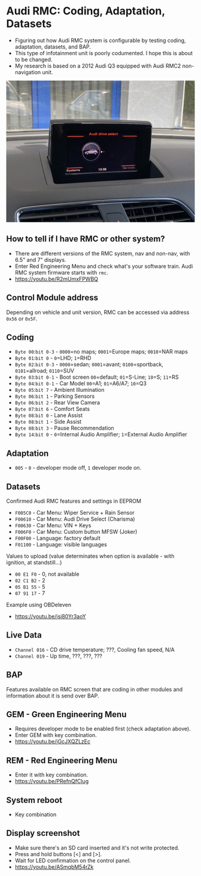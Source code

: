 # Audi RMC: Coding, Adaptation, Datasets
* Figuring out how Audi RMC system is configurable by testing coding, adaptation, datasets, and BAP.
* This type of infotainment unit is poorly codumented. I hope this is about to be changed.
* My research is based on a 2012 Audi Q3 equipped with Audi RMC2 non-navigation unit.

![Audi RMC with AudiDriveSelect option](https://github.com/mrfixpl/audi-rmc-coding-adaptation-datasets/blob/main/research%20pictures/RMC-AudiDriveSelect.jpg)

## How to tell if I have RMC or other system? ##
* There are different versions of the RMC system, nav and non-nav, with 6.5" and 7" displays.
* Enter Red Engineering Menu and check what's your software train. Audi RMC system firmware starts with `rmc`.
* https://youtu.be/R2mUmxFPWBQ

## Control Module address ##
Depending on vehicle and unit version, RMC can be accessed via address `0x56` or `0x5F`.

## Coding ##
* `Byte 00`:`bit 0-3` - `0000`=no maps; `0001`=Europe maps; `0010`=NAR maps
* `Byte 01`:`bit 0` - `0`=LHD; `1`=RHD
* `Byte 02`:`bit 0-3` - `0000`=sedan; `0001`=avant; `0100`=sportback, `0101`=allroad; `0110`=SUV
* `Byte 03`:`bit 0-1` - Boot screen `00`=default; `01`=S-Line; `10`=S; `11`=RS
* `Byte 04`:`bit 0-1` - Car Model `00`=A1; `01`=A6/A7; `10`=Q3
* `Byte 05`:`bit 7` - Ambient Illumination
* `Byte 06`:`bit 1` - Parking Sensors
* `Byte 06`:`bit 2` - Rear View Camera
* `Byte 07`:`bit 6` - Comfort Seats
* `Byte 08`:`bit 0` - Lane Assist
* `Byte 08`:`bit 1` - Side Assist
* `Byte 08`:`bit 3` - Pause Recommendation
* `Byte 14`:`bit 0` - `0`=Internal Audio Amplifier; `1`=External Audio Amplifier

## Adaptation ##
* `005` - `0` - developer mode off, `1` developer mode on.

## Datasets ##
Confirmed Audi RMC features and settings in EEPROM
* `F005C0` - Car Menu: Wiper Service + Rain Sensor
* `F00610` - Car Menu: Audi Drive Select (Charisma)
* `F00630` - Car Menu: VIN + Keys
* `F006F0` - Car Menu: Custom button MFSW (Joker)
* `F00F00` - Language: factory default
* `F01100` - Language: visible languages

Values to upload (value determinates when option is available - with ignition, at standstill...)
* `00 E1 F0` - 0, not available
* `02 C1 B2` - 2
* `05 B1 55` - 5
* `07 91 17` - 7

Example using OBDeleven
* https://youtu.be/jsi80Yr3aoY

## Live Data ##
* `Channel 016` - CD drive temperature; ???, Cooling fan speed, N/A
* `Channel 019` - Up time, ???, ???, ???

## BAP ##
Features available on RMC screen that are coding in other modules and information about it is send over BAP.

## GEM - Green Engineering Menu ##
* Requires developer mode to be enabled first (check adaptation above).
* Enter GEM with key combination.
* https://youtu.be/jGcJXQZLzEc

## REM - Red Engineering Menu ##
* Enter it with key combination.
* https://youtu.be/PRefnQfClug

## System reboot ##
* Key combination

## Display screenshot ##
* Make sure there's an SD card inserted and it's not write protected.
* Press and hold buttons [<] and [>].
* Wait for LED confirmation on the control panel.
* https://youtu.be/ASmqbM54rZk
